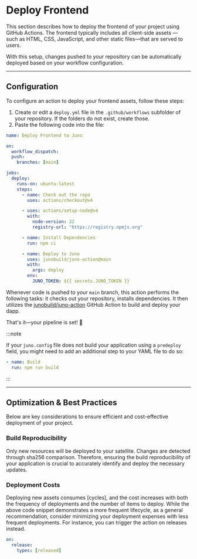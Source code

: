 # Deploy Frontend

This section describes how to deploy the frontend of your project using GitHub Actions. The frontend typically includes all client-side assets — such as HTML, CSS, JavaScript, and other static files—that are served to users.

With this setup, changes pushed to your repository can be automatically deployed based on your workflow configuration.

---

## Configuration

To configure an action to deploy your frontend assets, follow these steps:

1. Create or edit a `deploy.yml` file in the `.github/workflows` subfolder of your repository. If the folders do not exist, create those.
2. Paste the following code into the file:

```yaml title="deploy.yml"
name: Deploy Frontend to Juno

on:
  workflow_dispatch:
  push:
    branches: [main]

jobs:
  deploy:
    runs-on: ubuntu-latest
    steps:
      - name: Check out the repo
        uses: actions/checkout@v4

      - uses: actions/setup-node@v4
        with:
          node-version: 22
          registry-url: "https://registry.npmjs.org"

      - name: Install Dependencies
        run: npm ci

      - name: Deploy to Juno
        uses: junobuild/juno-action@main
        with:
          args: deploy
        env:
          JUNO_TOKEN: ${{ secrets.JUNO_TOKEN }}
```

Whenever code is pushed to your `main` branch, this action performs the following tasks: it checks out your repository, installs dependencies. It then utilizes the [junobuild/juno-action](https://github.com/junobuild/juno-action) GitHub Action to build and deploy your dapp.

That's it—your pipeline is set! 🥳

:::note

If your `juno.config` file does not build your application using a `predeploy` field, you might need to add an additional step to your YAML file to do so:

```yaml
- name: Build
  run: npm run build
```

:::

---

## Optimization & Best Practices

Below are key considerations to ensure efficient and cost-effective deployment of your project.

### Build Reproducibility

Only new resources will be deployed to your satellite. Changes are detected through sha256 comparison. Therefore, ensuring the build reproducibility of your application is crucial to accurately identify and deploy the necessary updates.

### Deployment Costs

Deploying new assets consumes [cycles], and the cost increases with both the frequency of deployments and the number of items to deploy. While the above code snippet demonstrates a more frequent lifecycle, as a general recommendation, consider minimizing your deployment expenses with less frequent deployments. For instance, you can trigger the action on releases instead.

```yaml
on:
  release:
    types: [released]
```
